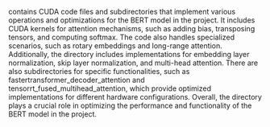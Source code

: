 contains CUDA code files and subdirectories that implement various operations and optimizations for the BERT model in the project. It includes CUDA kernels for attention mechanisms, such as adding bias, transposing tensors, and computing softmax. The code also handles specialized scenarios, such as rotary embeddings and long-range attention. Additionally, the directory includes implementations for embedding layer normalization, skip layer normalization, and multi-head attention. There are also subdirectories for specific functionalities, such as fastertransformer_decoder_attention and tensorrt_fused_multihead_attention, which provide optimized implementations for different hardware configurations. Overall, the directory plays a crucial role in optimizing the performance and functionality of the BERT model in the project.